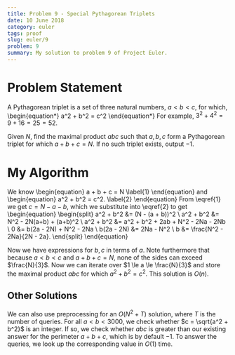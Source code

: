 ```yaml
---
title: Problem 9 - Special Pythagorean Triplets
date: 10 June 2018
category: euler
tags: proof
slug: euler/9
problem: 9
summary: My solution to problem 9 of Project Euler.
---
```


# Problem Statement

A Pythagorean triplet is a set of three natural numbers, $a < b < c$, for which,
\begin{equation*}
	a^2 + b^2 = c^2
\end{equation*}
For example, $3^2 + 4^2 = 9 + 16 = 25 = 52$.

Given $N$, find the maximal product $abc$ such that $a,b,c$ form a Pythagorean triplet for which $a+b+c = N$.
If no such triplet exists, output $-1$.

# My Algorithm

We know
\begin{equation}
	a + b + c = N
	\label{1}
\end{equation}
and
\begin{equation}
	a^2 + b^2 = c^2.
	\label{2}
\end{equation}
From \eqref{1} we get $c = N - a - b$, which we substitute into \eqref{2} to get
\begin{equation}
	\begin{split}
		a^2 + b^2 &= (N - (a + b))^2 \\
		a^2 + b^2 &= N^2 - 2N(a+b) + (a+b)^2 \\
		a^2 + b^2 &= a^2 + b^2 + 2ab + N^2 - 2Na - 2Nb \\
		0 &= b(2a - 2N) + N^2 - 2Na \\
		b(2a - 2N) &= 2Na - N^2 \\
		b &= \frac{N^2 - 2Na}{2N - 2a}.
	\end{split}
\end{equation}

Now we have expressions for $b,c$ in terms of $a$.
Note furthermore that because $a < b < c$ and $a + b + c = N$, none of the sides can exceed $\frac{N}{3}$.
Now we can iterate over $1 \le a \le \frac{N}{3}$ and store the maximal product $abc$ for which $a^2 + b^2 = c^2$.
This solution is $O(n)$.

## Other Solutions

We can also use preprocessing for an $O(N^2 + T)$ solution, where $T$ is the number of queries.
For all $a < b < 3000$, we check whether $c = \sqrt{a^2 + b^2}$ is an integer.
If so, we check whether $abc$ is greater than our existing answer for the perimeter $a + b + c$, which is by default $-1$.
To answer the queries, we look up the corresponding value in $O(1)$ time.